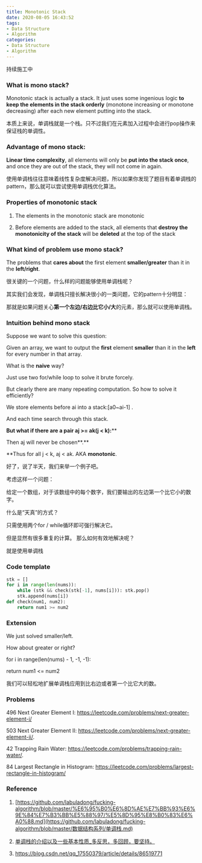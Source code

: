```yaml
---
title: Monotonic Stack
date: 2020-08-05 16:43:52
tags:
- Data Structure
- Algorithm
categories:
- Data Structure
- Algorithm
---
```


持续施工中

### **What is mono stack?**

Monotonic stack is actually a stack. It just uses some ingenious logic **to keep the elements in the stack orderly** (monotone increasing or monotone decreasing) after each new element putting into the stack.

本质上来说，单调栈就是一个栈。只不过我们在元素加入过程中会进行pop操作来保证栈的单调性。

### **Advantage** of mono stack:

**Linear time complexity**, all elements will only be **put into the stack once**, and once they are out of the stack, they will not come in again.

使用单调栈往往意味着线性复杂度解决问题，所以如果你发现了题目有着单调栈的pattern，那么就可以尝试使用单调栈优化算法。

### **Properties of monotonic stack**

1. The elements in the monotonic stack are monotonic

2. Before elements are added to the stack, all elements that **destroy the monotonicity of the stack** will be **deleted** at the top of the stack

### **What kind of problem use mono stack?**

The problems that **cares about** the first element **smaller/greater** than it in the **left/right**.

很关键的一个问题，什么样的问题能够使用单调栈呢？

其实我们会发现，单调栈只擅长解决很小的一类问题，它的pattern十分明显：

那就是如果问题关心**第一个左边/右边比它小/大**的元素，那么就可以使用单调栈。

### **Intuition behind mono stack**

Suppose we want to solve this question: 

Given an array, we want to output the **first** element **smaller** than it in the **left** for every number in that array.

What is the **naive** way? 

Just use two for/while loop to solve it brute forcely.

But clearly there are many repeating computation. So how to solve it efficiently?

We store elements before ai into a stack:[a0~ai-1] .

And each time search through this stack.

**But what if there are a pair aj >= ak(j < k):****

Then aj will never be chosen**.**

**Thus for all j < k, aj < ak. AKA **monotonic**.

好了，说了半天，我们来举一个例子吧。

考虑这样一个问题：

给定一个数组，对于该数组中的每个数字，我们要输出的左边第一个比它小的数字。

什么是“天真”的方式？

只需使用两个for / while循环即可强行解决它。

但是显然有很多重复的计算。 那么如何有效地解决呢？

就是使用单调栈

### **Code template**

```python
stk = []
for i in range(len(nums)):
    while (stk && check(stk[-1], nums[i])): stk.pop()
    stk.append(nums[i])
def check(num1, num2):
	return num1 >= num2
```

### **Extension**

We just solved smaller/left.

How about greater or right?

for i in range(len(nums) - 1, -1, -1):

return num1 <= num2

我们可以轻松地扩展单调栈应用到比右边或者第一个比它大的数。

### **Problems**

496 Next Greater Element I: https://leetcode.com/problems/next-greater-element-i/

503 Next Greater Element II: https://leetcode.com/problems/next-greater-element-ii/. 

42 Trapping Rain Water: https://leetcode.com/problems/trapping-rain-water/. 

84 Largest Rectangle in Histogram: https://leetcode.com/problems/largest-rectangle-in-histogram/

### **Reference**

1. [https://github.com/labuladong/fucking-algorithm/blob/master/%E6%95%B0%E6%8D%AE%E7%BB%93%E6%9E%84%E7%B3%BB%E5%88%97/%E5%8D%95%E8%B0%83%E6%A0%88.md](https://github.com/labuladong/fucking-algorithm/blob/master/数据结构系列/单调栈.md)

2. [单调栈的介绍以及一些基本性质_多反思，多回顾，要坚持。](https://blog.csdn.net/liujian20150808/article/details/50752861)

3. https://blog.csdn.net/qq_17550379/article/details/86519771